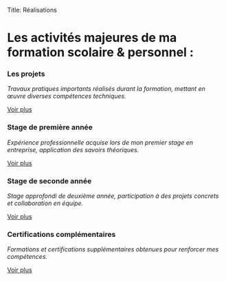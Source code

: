 Title: Réalisations

# Les activités majeures de ma formation scolaire & personnel :

<div class="parcours-grid">

  <div class="parcours-card">
    <h3>Les projets</h3>
    <p><em>Travaux pratiques importants réalisés durant la formation, mettant en œuvre diverses compétences techniques.</em></p>
    <a href="/pages/tp-majeurs" class="btn">Voir plus</a>
  </div>

  <div class="parcours-card">
    <h3>Stage de première année</h3>
    <p><em>Expérience professionnelle acquise lors de mon premier stage en entreprise, application des savoirs théoriques.</em></p>
    <a href="/pages/stage-sio1" class="btn">Voir plus</a>
  </div>

  <div class="parcours-card">
    <h3>Stage de seconde année</h3>
    <p><em>Stage approfondi de deuxième année, participation à des projets concrets et collaboration en équipe.</em></p>
    <a href="/pages/stage-sio2" class="btn">Voir plus</a>
  </div>

  <div class="parcours-card">
    <h3>Certifications complémentaires</h3>
    <p><em>Formations et certifications supplémentaires obtenues pour renforcer mes compétences.</em></p>
    <a href="/pages/certifications-complementaires" class="btn">Voir plus</a>
  </div>

</div>